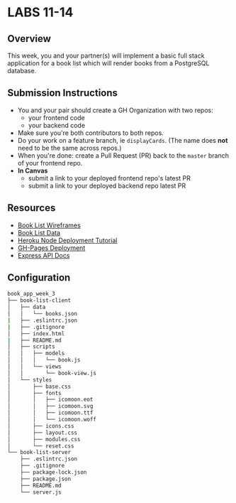 # LABS 11-14

## Overview
This week, you and your partner(s) will implement a basic full stack application for a book list which will render books from a PostgreSQL database.

## Submission Instructions

- You and your pair should create a GH Organization with two repos: 
    - your frontend code
    - your backend code
- Make sure you're both contributors to both repos.
- Do your work on a feature branch, ie `displayCards`. (The name does **not** need to be the same across repos.)
- When you're done: create a Pull Request (PR) back to the `master` branch of your frontend repo.
- **In Canvas**
    - submit a link to your deployed frontend repo's latest PR
    - submit a link to your deployed backend repo latest PR

## Resources
- [Book List Wireframes](./wireframes)
- [Book List Data](./data)
- [Heroku Node Deployment Tutorial](https://devcenter.heroku.com/categories/nodejs)
- [GH-Pages Deployment](https://pages.github.com/)
- [Express API Docs](http://expressjs.com/en/4x/api.html)

## Configuration

```sh
book_app_week_3
├── book-list-client
│   ├── data
│   │   └── books.json
|   ├── .eslintrc.json
|   ├── .gitignore
│   ├── index.html
|   ├── README.md
│   ├── scripts
│   │   ├── models
│   │   │   └── book.js
│   │   └── views
│   │       └── book-view.js
│   └── styles
│       ├── base.css
│       ├── fonts
│       │   ├── icomoon.eot
│       │   ├── icomoon.svg
│       │   ├── icomoon.ttf
│       │   └── icomoon.woff
│       ├── icons.css
│       ├── layout.css
│       ├── modules.css
│       └── reset.css
└── book-list-server
    ├── .eslintrc.json
    ├── .gitignore
    ├── package-lock.json
    ├── package.json
    ├── README.md
    └── server.js
```
